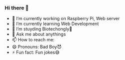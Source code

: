 ### Hi there 👋


- 🔭 I’m currently working on Raspberry Pi, Web server
- 🌱 I’m currently learning Web Development
- 👯 I’m stuyding Biotechongly🤗
- 💬 Ask me about anythings
- 📫 How to reach me: 
- 😄 Pronouns: Bad Boy😈
- ⚡ Fun fact: Fun jokes😅

